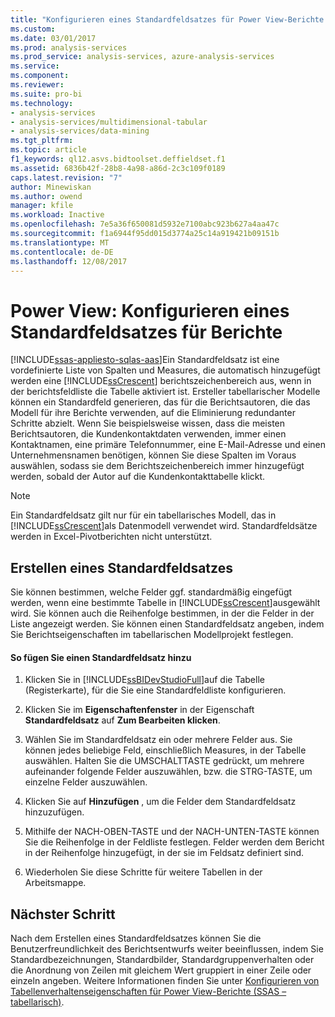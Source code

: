 ```yaml
---
title: "Konfigurieren eines Standardfeldsatzes für Power View-Berichte (SSAS – tabellarisch) | Microsoft Docs"
ms.custom: 
ms.date: 03/01/2017
ms.prod: analysis-services
ms.prod_service: analysis-services, azure-analysis-services
ms.service: 
ms.component: 
ms.reviewer: 
ms.suite: pro-bi
ms.technology:
- analysis-services
- analysis-services/multidimensional-tabular
- analysis-services/data-mining
ms.tgt_pltfrm: 
ms.topic: article
f1_keywords: ql12.asvs.bidtoolset.deffieldset.f1
ms.assetid: 6836b42f-28b8-4a98-a86d-2c3c109f0189
caps.latest.revision: "7"
author: Minewiskan
ms.author: owend
manager: kfile
ms.workload: Inactive
ms.openlocfilehash: 7e5a36f650081d5932e7100abc923b627a4aa47c
ms.sourcegitcommit: f1a6944f95dd015d3774a25c14a919421b09151b
ms.translationtype: MT
ms.contentlocale: de-DE
ms.lasthandoff: 12/08/2017
---
```

# <a name="power-view---configure-default-field-set-for-reports"></a>Power View: Konfigurieren eines Standardfeldsatzes für Berichte
[!INCLUDE[ssas-appliesto-sqlas-aas](../../includes/ssas-appliesto-sqlas-aas.md)]Ein Standardfeldsatz ist eine vordefinierte Liste von Spalten und Measures, die automatisch hinzugefügt werden eine [!INCLUDE[ssCrescent](../../includes/sscrescent-md.md)] berichtszeichenbereich aus, wenn in der berichtsfeldliste die Tabelle aktiviert ist. Ersteller tabellarischer Modelle können ein Standardfeld generieren, das für die Berichtsautoren, die das Modell für ihre Berichte verwenden, auf die Eliminierung redundanter Schritte abzielt. Wenn Sie beispielsweise wissen, dass die meisten Berichtsautoren, die Kundenkontaktdaten verwenden, immer einen Kontaktnamen, eine primäre Telefonnummer, eine E-Mail-Adresse und einen Unternehmensnamen benötigen, können Sie diese Spalten im Voraus auswählen, sodass sie dem Berichtszeichenbereich immer hinzugefügt werden, sobald der Autor auf die Kundenkontakttabelle klickt.  
  
> [!NOTE]  
>  Ein Standardfeldsatz gilt nur für ein tabellarisches Modell, das in [!INCLUDE[ssCrescent](../../includes/sscrescent-md.md)]als Datenmodell verwendet wird. Standardfeldsätze werden in Excel-Pivotberichten nicht unterstützt.  
  
## <a name="creating-a-default-field-set"></a>Erstellen eines Standardfeldsatzes  
 Sie können bestimmen, welche Felder ggf. standardmäßig eingefügt werden, wenn eine bestimmte Tabelle in [!INCLUDE[ssCrescent](../../includes/sscrescent-md.md)]ausgewählt wird. Sie können auch die Reihenfolge bestimmen, in der die Felder in der Liste angezeigt werden. Sie können einen Standardfeldsatz angeben, indem Sie Berichtseigenschaften im tabellarischen Modellprojekt festlegen.  
  
#### <a name="to-add-a-default-field-set"></a>So fügen Sie einen Standardfeldsatz hinzu  
  
1.  Klicken Sie in [!INCLUDE[ssBIDevStudioFull](../../includes/ssbidevstudiofull-md.md)]auf die Tabelle (Registerkarte), für die Sie eine Standardfeldliste konfigurieren.  
  
2.  Klicken Sie im **Eigenschaftenfenster** in der Eigenschaft **Standardfeldsatz** auf **Zum Bearbeiten klicken**.  
  
3.  Wählen Sie im Standardfeldsatz ein oder mehrere Felder aus. Sie können jedes beliebige Feld, einschließlich Measures, in der Tabelle auswählen. Halten Sie die UMSCHALTTASTE gedrückt, um mehrere aufeinander folgende Felder auszuwählen, bzw. die STRG-TASTE, um einzelne Felder auszuwählen.  
  
4.  Klicken Sie auf **Hinzufügen** , um die Felder dem Standardfeldsatz hinzuzufügen.  
  
5.  Mithilfe der NACH-OBEN-TASTE und der NACH-UNTEN-TASTE können Sie die Reihenfolge in der Feldliste festlegen. Felder werden dem Bericht in der Reihenfolge hinzugefügt, in der sie im Feldsatz definiert sind.  
  
6.  Wiederholen Sie diese Schritte für weitere Tabellen in der Arbeitsmappe.  
  
## <a name="next-step"></a>Nächster Schritt  
 Nach dem Erstellen eines Standardfeldsatzes können Sie die Benutzerfreundlichkeit des Berichtsentwurfs weiter beeinflussen, indem Sie Standardbezeichnungen, Standardbilder, Standardgruppenverhalten oder die Anordnung von Zeilen mit gleichem Wert gruppiert in einer Zeile oder einzeln angeben. Weitere Informationen finden Sie unter [Konfigurieren von Tabellenverhaltenseigenschaften für Power View-Berichte &#40;SSAS – tabellarisch&#41;](../../analysis-services/tabular-models/power-view-configure-table-behavior-properties-for-reports.md).  
  
  
